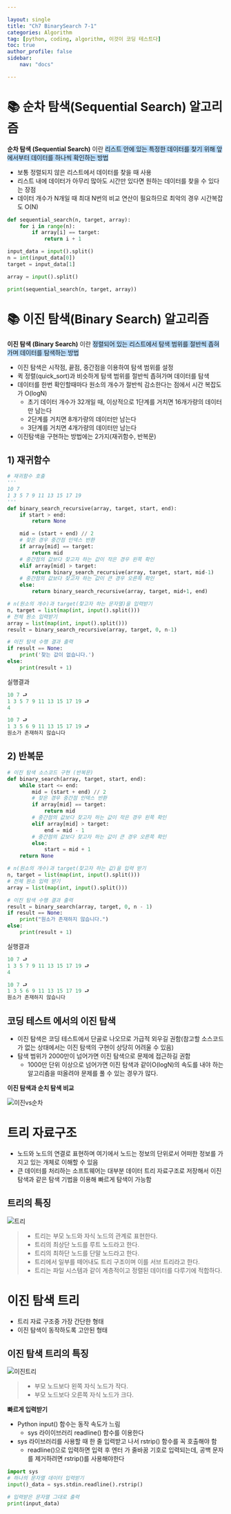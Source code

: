 ```yaml
---

layout: single
title: "Ch7 BinarySearch 7-1"
categories: Algorithm
tag: [python, coding, algorithm, 이것이 코딩 테스트다]
toc: true
author_profile: false
sidebar:
    nav: "docs"

---
```



# 📚 순차 탐색(Sequential Search) 알고리즘

**순차 탐색 (Sequential Search)** 이란 <span style="background-color:#baddfe">리스트 안에 있는 특정한 데이터를 찾기 위해 앞에서부터 데이터를 하나씩 확인하는 방법</span>
* 보통 정렬되지 않은 리스트에서 데이터를 찾을 때 사용
* 리스트 내에 데이터가 아무리 많아도 시간만 있다면 원하는 데이터를 찾을 수 있다는 장점
* 데이터 개수가 N개일 때 최대 N번의 비교 연산이 필요하므로 최악의 경우 시간복잡도 O(N)

```python
def sequential_search(n, target, array):
    for i in range(n):
        if array[i] == target:
            return i + 1

input_data = input().split()
n = int(input_data[0])
target = input_data[1]

array = input().split()

print(sequential_search(n, target, array))
```

# 📚 이진 탐색(Binary Search) 알고리즘

**이진 탐색 (Binary Search)** 이란 <span style="background-color:#baddfe">정렬되어 있는 리스트에서 탐색 범위를 절반씩 좁혀가며 데이터를 탐색하는 방법</span>
* 이진 탐색은 시작점, 끝점, 중간점을 이용하여 탐색 범위를 설정
* 퀵 정렬(quick_sort)과 비슷하게 탐색 범위를 절반씩 좁혀가며 데이터를 탐색
* 데이터를 한번 확인할때마다 원소의 개수가 절반씩 감소한다는 점에서 시간 복잡도가 O(logN)
  * 초기 데이터 개수가 32개일 때, 이상적으로 1단계를 거치면 16개가량의 데이터만 남는다
  * 2단계를 거치면 8개가량의 데이터만 남는다
  * 3단계를 거치면 4개가량의 데이터만 남는다
* 이진탐색을 구현하는 방법에는 2가지(재귀함수, 반복문)

## 1) 재귀함수
```python
# 재귀함수 호출
'''
10 7
1 3 5 7 9 11 13 15 17 19
'''
def binary_search_recursive(array, target, start, end):
    if start > end:
        return None

    mid = (start + end) // 2
    # 찾은 경우 중간점 인덱스 반환
    if array[mid] == target:
        return mid
    # 중간점의 값보다 찾고자 하는 값이 작은 경우 왼쪽 확인
    elif array[mid] > target:
        return binary_search_recursive(array, target, start, mid-1)
    # 중간점의 값보다 찾고자 하는 값이 큰 경우 오른쪽 확인
    else:
        return binary_search_recursive(array, target, mid+1, end)

# n(원소의 개수)과 target(찾고자 하는 문자열)을 입력받기
n, target = list(map(int, input().split()))
# 전체 원소 입력받기
array = list(map(int, input().split()))
result = binary_search_recursive(array, target, 0, n-1)

# 이진 탐색 수행 결과 출력
if result == None:
    print('찾는 값이 없습니다.')
else:
    print(result + 1)
```
실행결과
```python
10 7 ⮐
1 3 5 7 9 11 13 15 17 19 ⮐
4

10 7 ⮐
1 3 5 6 9 11 13 15 17 19 ⮐
원소가 존재하지 않습니다
```
## 2) 반복문
```python
# 이진 탐색 소스코드 구현 (반복문)
def binary_search(array, target, start, end):
    while start <= end:
        mid = (start + end) // 2
        # 찾은 경우 중간점 인덱스 반환
        if array[mid] == target:
            return mid
        # 중간점의 값보다 찾고자 하는 값이 작은 경우 왼쪽 확인
        elif array[mid] > target:
            end = mid - 1
        # 중간점의 값보다 찾고자 하는 값이 큰 경우 오른쪽 확인
        else:
            start = mid + 1
    return None

# n(원소의 개수)과 target(찾고자 하는 값)을 입력 받기
n, target = list(map(int, input().split()))
# 전체 원소 입력 받기
array = list(map(int, input().split()))

# 이진 탐색 수행 결과 출력
result = binary_search(array, target, 0, n - 1)
if result == None:
    print("원소가 존재하지 않습니다.")
else:
    print(result + 1)
```
실행결과
```python
10 7 ⮐
1 3 5 7 9 11 13 15 17 19 ⮐
4

10 7 ⮐
1 3 5 6 9 11 13 15 17 19 ⮐
원소가 존재하지 않습니다
```
## 코딩 테스트 에서의 이진 탐색

* 이진 탐색은 코딩 테스트에서 단골로 나오므로 가급적 외우길 권함(참고할 소스코드가 없는 상태에서는 이진 탐색의 구현이 상당히 어려울 수 있음)
* 탐색 범위가 2000만이 넘어가면 이진 탐색으로 문제에 접근하길 권함
  * 1000만 단위 이상으로 넘어가면 이진 탐색과 같이O(logN)의 속도를 내야 하는 알고리즘을 떠올려야 문제를 풀 수 있는 경우가 많다.

**이진 탐색과 순치 탐색 비교**

![이진vs순차](/assets/images/이진vs순차.gif)

# 트리 자료구조
* 노드와 노드의 연결로 표현하며 여기에서 노드는 정보의 단위로서 어떠한 정보를 가지고 있는 개체로 이해할 수 있음
* 큰 데이터를 처리하는 소프트웨어는 대부분 데이터 트리 자료구조로 저장해서 이진탐색과 같은 탐색 기법을 이용해 빠르게 탐색이 가능함

## 트리의 특징

![트리](/assets/images/트리.png)

>* 트리는 부모 노드와 자식 노드의 관계로 표현한다.
>* 트리의 최상단 노드를 루트 노드라고 한다.
>* 트리의 최하단 노드를 단말 노드라고 한다.
>* 트리에서 일부를 떼어내도 트리 구조이며 이를 서브 트리라고 한다.
>* 트리는 파일 시스템과 같이 계층적이고 정렬된 데이터를 다루기에 적합하다.

# 이진 탐색 트리
* 트리 자료 구조중 가장 간단한 형태
* 이진 탐색이 동작하도록 고안된 형태

## 이진 탐색 트리의 특징
![이진트리](/assets/images/이진트리.png)

>* 부모 노드보다 왼쪽 자식 노드가 작다.
>* 부모 노드보다 오른쪽 자식 노드가 크다.


**빠르게 입력받기**

* Python input() 함수는 동작 속도가 느림
  * sys 라이이브러리 readline() 함수를 이용한다
* sys 라이브러리를 사용할 때 한 줄 입력받고 나서 rstrip() 함수를 꼭 호출해야 함
  * readline()으로 입력하면 입력 후 엔터 가 줄바꿈 기호로 입력되는데, 공백 문자를 제거하려면 rstrip()를 사용해야한다

```python
import sys
# 하나의 문자열 데이터 입력받기
input()_data = sys.stdin.readline().rstrip()

# 입력받은 문자열 그대로 출력
print(input_data)
```

